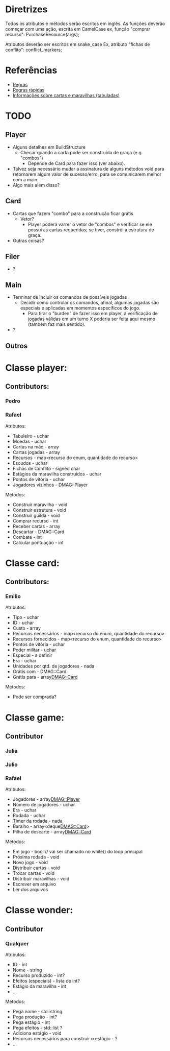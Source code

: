 # Diretrizes

Todos os atributos e métodos serão escritos em inglês.
As funções deverão começar com uma ação, escrita em CamelCase
ex, função "comprar recurso":
<type> PurchaseResource(args);

Atributos deverão ser escritos em snake_case
Ex, atributo "fichas de conflito":
<type> conflict_markers;

# Referências
* [Regras](https://waa.ai/O48v)
* [Regras rápidas](https://waa.ai/O48z)
* [Informações sobre cartas e maravilhas (tabuladas)](https://github.com/dmag-ufsm/Game/tree/master/references)

# TODO
## Player
* Alguns detalhes em BuildStructure
    * Checar quando a carta pode ser construída de graça (e.g. "combos")
        * Depende de Card para fazer isso (ver abaixo).
* Talvez seja necessário mudar a assinatura de alguns métodos void para
  retornarem algum valor de sucesso/erro, para se comunicarem melhor com a
  main.
* Algo mais além disso?
## Card
* Cartas que fazem "combo" para a construção ficar grátis
    * Vetor?
        * Player poderá varrer o vetor de "combos" e verificar se ele possui as
          cartas requeridas; se tiver, constrói a estrutura de graça.
* Outras coisas?
## Filer
* ?
## Main
* Terminar de incluir os comandos de possíveis jogadas
    * Decidir como controlar os comandos, afinal, algumas jogadas são especiais
      e aplicadas em momentos específicos do jogo.
      * Para tirar o "burden" de fazer isso em player, a verificação de jogadas
        válidas em um turno X poderia ser feita aqui mesmo (também faz mais
        sentido).
* ?
## Outros

# Classe player:

## Contributors:
### Pedro
### Rafael


Atributos:
- Tabuleiro - uchar
- Moedas - uchar
- Cartas na mão - array
- Cartas jogadas - array
- Recursos - map<recurso do enum, quantidade do recurso>
- Escudos - uchar
- Fichas de Conflito - signed char
- Estágios da maravilha construídos - uchar
- Pontos de vitória - uchar
- Jogadores vizinhos - DMAG::Player

Métodos:
- Construir maravilha - void
- Construir estrutura - void
- Construir guilda - void
- Comprar recurso - int 
- Receber cartas - array
- Descartar - DMAG::Card
- Combate - int
- Calcular pontuação - int

# Classe card:
## Contributors:
### Emilio

Atributos:
- Tipo - uchar
- ID - uchar
- Custo - array
- Recursos necessários - map<recurso do enum, quantidade do recurso>
- Recursos fornecidos - map<recurso do enum, quantidade do recurso>
- Pontos de vitória - uchar
- Poder militar - uchar
- Especial - a definir
- Era - uchar
- Unidades por qtd. de jogadores - nada
- Grátis com - DMAG::Card
- Grátis para - array<DMAG::Card>

Métodos:
- Pode ser comprada?

# Classe game:

## Contributor
### Julia
### Julio
### Rafael


Atributos:
- Jogadores - array<DMAG::Player>
- Número de jogadores - uchar
- Era - uchar
- Rodada - uchar
- Timer da rodada - nada
- Baralho - array<deque<DMAG::Card>>
- Pilha de descarte - array<DMAG::Card>

Métodos:
- Em jogo - bool // vai ser chamado no while() do loop principal
- Próxima rodada - void
- Novo jogo - void
- Distribuir cartas - void
- Trocar cartas - void
- Distribuir maravilhas - void
- Escrever em arquivo
- Ler dos arquivos

# Classe wonder:
## Contributor
### Qualquer


Atributos:
- ID - int
- Nome - string
- Recurso produzido - int?
- Efeitos (especiais) - lista de int?
- Estágio da maravilha - int
- ...

Métodos:
- Pega nome - std::string
- Pega produção - int?
- Pega estágio - int
- Pega efeitos - std::list<int> ?
- Adiciona estágio - void
- Recursos necessários para construir o estágio - ?
- ...
